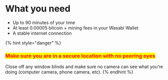 # What you need

* Up to 90 minutes of your time
* At least 0.00005 bitcoin + mining fees in your Wasabi Wallet
* A stable internet connection

{% hint style="danger" %}
### <mark style="color:red;">Make sure you are in a secure location with no peering eyes</mark>

Close off any window blinds and make sure no camera can see what you’re doing (computer camera, phone camera, etc).
{% endhint %}
